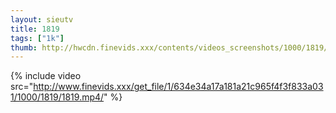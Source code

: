 ```yaml
--- 
layout: sieutv
title: 1819
tags: ["1k"]
thumb: http://hwcdn.finevids.xxx/contents/videos_screenshots/1000/1819/preview.mp4.jpg
---
```

{% include video src="http://www.finevids.xxx/get_file/1/634e34a17a181a21c965f4f3f833a031/1000/1819/1819.mp4/" %} 
